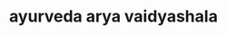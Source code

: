 ---
title: "ayurveda arya vaidyashala"
url: /koduvally/ayurveda-arya-vaidyashala/
shop: medical supply
---